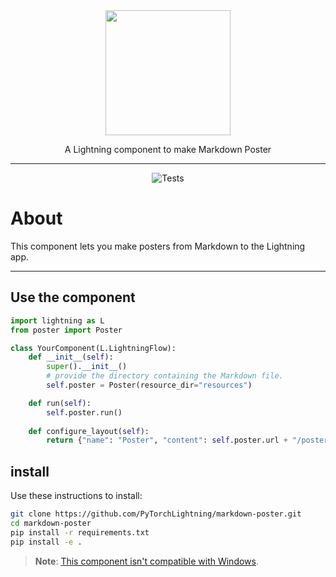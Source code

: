 <!---:lai-name: Slack Messenger--->

<div align="center">
<img src="https://pl-bolts-doc-images.s3.us-east-2.amazonaws.com/lai.png" width="200px">

A Lightning component to make Markdown Poster
______________________________________________________________________

![Tests](https://github.com/PyTorchLightning/LAI-slack-messenger/actions/workflows/ci-testing.yml/badge.svg)

</div>

# About
This component lets you make posters from Markdown to the Lightning app.


----

## Use the component

<!---:lai-use:--->
```python
import lightning as L
from poster import Poster

class YourComponent(L.LightningFlow):
    def __init__(self):
        super().__init__()
        # provide the directory containing the Markdown file.
        self.poster = Poster(resource_dir="resources")

    def run(self):
        self.poster.run()
    
    def configure_layout(self):
        return {"name": "Poster", "content": self.poster.url + "/poster.html"}
```

## install
Use these instructions to install:

<!---:lai-install:--->
```bash
git clone https://github.com/PyTorchLightning/markdown-poster.git
cd markdown-poster
pip install -r requirements.txt
pip install -e .
```
> **Note**: [This component isn't compatible with Windows](https://github.com/patrick-kidger/mkposters#assumptions).